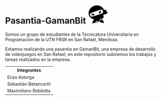 # Pasantia-GamanBit ![carrito](Planetas/GamanBit.png)


Somos un grupo de estudiantes de la Tecnicatura Universitaria en Programación de la UTN FRSR en San Rafael, Mendoza.

Estamos realizando una pasantía en GamanBit, una empresa de desarrollo de videojuegos en San Rafael, en este repositorio subiremos los trabajos y tareas realizados en la empresa.

 <table>
        <tr>
            <th>Integrantes</th>
        </tr>
        <tr>
            <td>Enzo Astorga</td>
        </tr>
        <tr>
            <td>Sebastián Betancurth</td>
        </tr>
        <tr>
            <td>Maximiliano Robilotta</td>
        </tr>
    </table>
    
